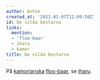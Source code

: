 ```yaml
---
author: Anton
created_at: '2011-01-07T12:09:50Z'
id: De vilda bestarna
links:
  mention:
  - 'floo-baar'
  - iharu
  - kamor
title: De vilda bestarna
---
```


På [kamorianska][] [floo-baar], se [iharu].

  [kamorianska]: kamor
  [floo-baar]: floo-baar
  [iharu]: iharu
